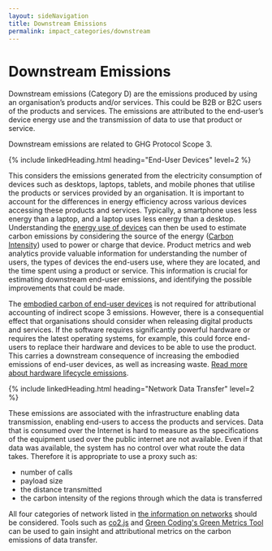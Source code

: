 ```yaml
---
layout: sideNavigation
title: Downstream Emissions
permalink: impact_categories/downstream
---
```


# Downstream Emissions

Downstream emissions (Category D) are the emissions produced by using an organisation’s products and/or services. This could be B2B or B2C users of the products and services. The emissions are attributed to the end-user’s device energy use and the transmission of data to use that product or service.

Downstream emissions are related to GHG Protocol Scope 3.

{% include linkedHeading.html heading="End-User Devices" level=2 %}

This considers the emissions generated from the electricity consumption of devices such as desktops, laptops, tablets, and mobile phones that utilise the products or services provided by an organisation. It is important to account for the differences in energy efficiency across various devices accessing these products and services. Typically, a smartphone uses less energy than a laptop, and a laptop uses less energy than a desktop. Understanding the [energy use of devices](/information/lifecycle/usage) can then be used to estimate carbon emissions by considering the source of the energy ([Carbon Intensity](/glossary#carbon-intensity)) used to power or charge that device. Product metrics and web analytics provide valuable information for understanding the number of users, the types of devices the end-users use, where they are located, and the time spent using a product or service. This information is crucial for estimating downstream end-user emissions, and identifying the possible improvements that could be made.

The [embodied carbon of end-user devices](/information/lifecycle/embodied) is not required for attributional accounting of indirect scope 3 emissions. However, there is a consequential effect that organisations should consider when releasing digital products and services. If the software requires significantly powerful hardware or requires the latest operating systems, for example, this could force end-users to replace their hardware and devices to be able to use the product. This carries a downstream consequence of increasing the embodied emissions of end-user devices, as well as increasing waste. [Read more about hardware lifecycle emissions](/information/lifecycle).

{% include linkedHeading.html heading="Network Data Transfer" level=2 %}

These emissions are associated with the infrastructure enabling data transmission, enabling end-users to access the products and services. Data that is consumed over the Internet is hard to measure as the specifications of the equipment used over the public internet are not available. Even if that data was available, the system has no control over what route the data takes. Therefore it is appropriate to use a proxy such as:
- number of calls 
- payload size
- the distance transmitted
- the carbon intensity of the regions through which the data is transferred

All four categories of network listed in [the information on networks](/information/networks) should be considered. Tools such as [co2.js](https://www.thegreenwebfoundation.org/co2-js/) and [Green Coding's Green Metrics Tool](https://www.green-coding.io/projects/green-metrics-tool/) can be used to gain insight and attributional metrics on the carbon emissions of data transfer.


